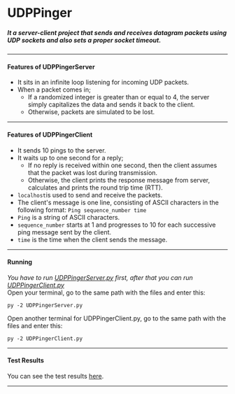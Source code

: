 # UDPPinger
##### It a server-client project that sends and receives datagram packets using UDP sockets and also sets a proper socket timeout.
***
#### Features of UDPPingerServer
* It sits in an infinite loop listening for incoming UDP packets. 
* When a packet comes in;
  - If a randomized integer is greater than or equal to 4, the server simply capitalizes the data and sends it back to the client.
  - Otherwise, packets are simulated to be lost.
***
#### Features of UDPPingerClient
* It sends 10 pings to the server.
* It waits up to one second for a reply;
  - If no reply is received within one second, then the client assumes that the packet was lost during transmission.
  - Otherwise, the client prints the response message from server, calculates and prints the round trip time (RTT).
* `localhost`is used to send and receive the packets.
* The client's message is one line, consisting of ASCII characters in the following format: `Ping sequence_number time`
* `Ping` is a string of ASCII characters.
* `sequence_number` starts at 1 and progresses to 10 for each successive ping message sent by the client.
* `time` is the time when the client sends the message.
***
#### Running
*You have to run [UDPPingerServer.py](https://github.com/alihaydarkurban/Socket-Programming/blob/main/UDPPinger/UDPPingerServer.py) first, after that you can run [UDPPingerClient.py](https://github.com/alihaydarkurban/Socket-Programming/blob/main/UDPPinger/UDPPingerClient.py)* <br/>
Open your terminal, go to the same path with the files and enter this:
```
py -2 UDPPingerServer.py
```
Open another terminal for UDPPingerClient.py, go to the same path with the files and enter this:
```
py -2 UDPPingerClient.py
```
***
#### Test Results
You can see the test results [here](https://github.com/alihaydarkurban/Socket-Programming/blob/main/UDPPinger/TestResultsOfUDPPinger.pdf).
***

